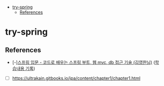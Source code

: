 - [try-spring](#try-spring)
  - [References](#references)

# try-spring

## References

- [-][스프링 입문 - 코드로 배우는 스프링 부트, 웹 mvc, db 접근 기술 (김영한님)](https://www.inflearn.com/course/%EC%8A%A4%ED%94%84%EB%A7%81-%EC%9E%85%EB%AC%B8-%EC%8A%A4%ED%94%84%EB%A7%81%EB%B6%80%ED%8A%B8/dashboard) ([학습내용 기록](./inflearn-spring-start))
- [ ] https://ultrakain.gitbooks.io/jpa/content/chapter1/chapter1.html
